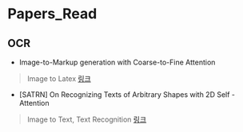 # Papers_Read

## OCR
* Image-to-Markup generation with Coarse-to-Fine Attention
> Image to Latex
> [링크](https://seminoh.oopy.io/c879c81f-45b4-4e27-a8da-1337bec86b38)

* [SATRN] On Recognizing Texts of Arbitrary Shapes with 2D Self -Attention
> Image to Text, Text Recognition
> [링크](https://seminoh.oopy.io/f79d2840-dc45-4582-a33d-98ea39a146bb)


